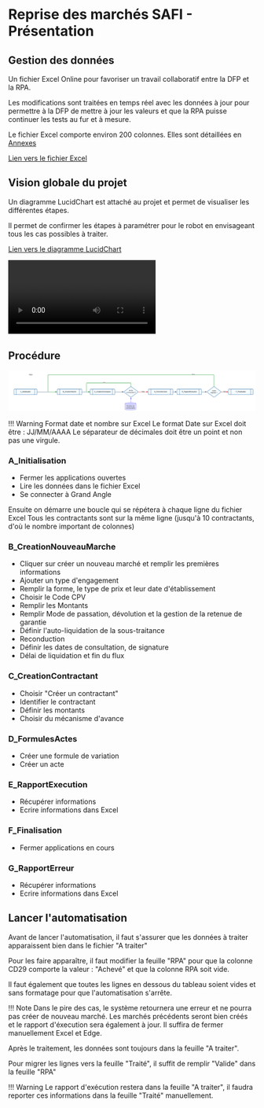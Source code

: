 # Reprise des marchés SAFI - Présentation

## Gestion des données

Un fichier Excel Online pour favoriser un travail collaboratif entre la DFP et la RPA.

Les modifications sont traitées en temps réel avec les données à jour pour permettre à la DFP de mettre à jour les valeurs et que la RPA puisse continuer les tests au fur et à mesure.

Le fichier Excel comporte environ 200 colonnes. Elles sont détaillées en [Annexes](annexes)

[Lien vers le fichier Excel](https://1drv.ms/x/s!AmiJK4RIVLBXgSBT9GcikC_QRGv6?e=z07vII)

## Vision globale du projet

Un diagramme LucidChart est attaché au projet et permet de visualiser les différentes étapes.

Il permet de confirmer les étapes à paramétrer pour le robot en envisageant tous les cas possibles à traiter.

[Lien vers le diagramme LucidChart](https://lucid.app/lucidchart/481ce2c2-3b15-4080-a4a7-5e4b729edab0/edit?viewport_loc=-3659%2C-1579%2C45266%2C27069%2C0_0&amp;invitationId=inv_0482e918-03d2-4dc7-ac95-2fddd838edbc)

![type:video](CD29-RepriseMarchesSAFI.mp4)

## Procédure

![Reprise Marchés SAFI - main](RepriseMarchesSAFI-main.png)

!!! Warning Format date et nombre sur Excel Le format Date sur Excel doit être : JJ/MM/AAAA Le séparateur de décimales doit être un point et non pas une virgule.

### A\_Initialisation

* Fermer les applications ouvertes
* Lire les données dans le fichier Excel
* Se connecter à Grand Angle

Ensuite on démarre une boucle qui se répétera à chaque ligne du fichier Excel Tous les contractants sont sur la même ligne (jusqu'à 10 contractants, d'où le nombre important de colonnes)

### B\_CreationNouveauMarche

* Cliquer sur créer un nouveau marché et remplir les premières informations
* Ajouter un type d'engagement
* Remplir la forme, le type de prix et leur date d'établissement
* Choisir le Code CPV
* Remplir les Montants
* Remplir Mode de passation, dévolution et la gestion de la retenue de garantie
* Définir l'auto-liquidation de la sous-traitance
* Reconduction
* Définir les dates de consultation, de signature
* Délai de liquidation et fin du flux

### C\_CreationContractant

* Choisir "Créer un contractant"
* Identifier le contractant
* Définir les montants
* Choisir du mécanisme d'avance

### D\_FormulesActes

* Créer une formule de variation
* Créer un acte

### E\_RapportExecution

* Récupérer informations
* Ecrire informations dans Excel

### F\_Finalisation

* Fermer applications en cours

### G\_RapportErreur

* Récupérer informations
* Ecrire informations dans Excel

## Lancer l'automatisation

Avant de lancer l'automatisation, il faut s'assurer que les données à traiter apparaissent bien dans le fichier "A traiter"

Pour les faire apparaître, il faut modifier la feuille "RPA" pour que la colonne CD29 comporte la valeur : "Achevé" et que la colonne RPA soit vide.

Il faut également que toutes les lignes en dessous du tableau soient vides et sans formatage pour que l'automatisation s'arrête.

!!! Note Dans le pire des cas, le système retournera une erreur et ne pourra pas créer de nouveau marché. Les marchés précédents seront bien créés et le rapport d'éxecution sera également à jour. Il suffira de fermer manuellement Excel et Edge.

Après le traitement, les données sont toujours dans la feuille "A traiter".

Pour migrer les lignes vers la feuille "Traité", il suffit de remplir "Valide" dans la feuille "RPA"

!!! Warning Le rapport d'exécution restera dans la feuille "A traiter", il faudra reporter ces informations dans la feuille "Traité" manuellement.
